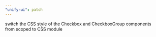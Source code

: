```yaml
---
"unify-ui": patch
---
```


switch the CSS style of the Checkbox and CheckboxGroup components from scoped to CSS module
